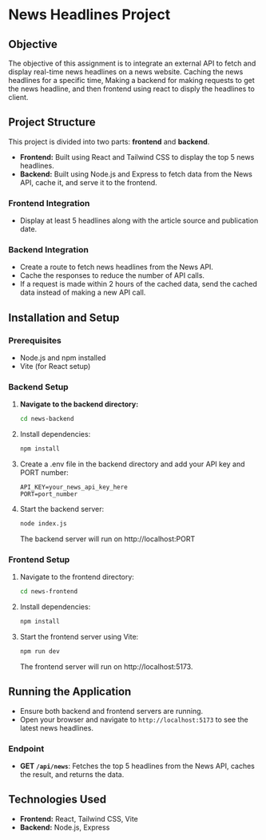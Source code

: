 # News Headlines Project

## Objective

The objective of this assignment is to integrate an external API to fetch and display real-time news headlines on a news website. Caching the news headlines for a specific time, Making a backend for making requests to get the news headline, and then frontend using react to disply the headlines to client.

## Project Structure

This project is divided into two parts: **frontend** and **backend**.

-   **Frontend:** Built using React and Tailwind CSS to display the top 5 news headlines.
-   **Backend:** Built using Node.js and Express to fetch data from the News API, cache it, and serve it to the frontend.

### Frontend Integration

-   Display at least 5 headlines along with the article source and publication date.

### Backend Integration

-   Create a route to fetch news headlines from the News API.
-   Cache the responses to reduce the number of API calls.
-   If a request is made within 2 hours of the cached data, send the cached data instead of making a new API call.

## Installation and Setup

### Prerequisites

-   Node.js and npm installed
-   Vite (for React setup)

### Backend Setup

1. **Navigate to the backend directory:**

    ```bash
    cd news-backend
    ```

2. Install dependencies:

    ```bash
    npm install
    ```

3. Create a .env file in the backend directory and add your API key and PORT number:
    ```env
    API_KEY=your_news_api_key_here
    PORT=port_number
    ```
4. Start the backend server:

    ```bash
    node index.js 
    ```

    The backend server will run on http://localhost:PORT

### Frontend Setup

1. Navigate to the frontend directory:

    ```bash
    cd news-frontend
    ```

2. Install dependencies:

    ```bash
    npm install
    ```
3. Start the frontend server using Vite:
   ```bash
   npm run dev
   ```
    The frontend server will run on http://localhost:5173.

## Running the Application

- Ensure both backend and frontend servers are running.
- Open your browser and navigate to `http://localhost:5173` to see the latest news headlines.

### Endpoint

- **GET `/api/news`**: Fetches the top 5 headlines from the News API, caches the result, and returns the data.

## Technologies Used

- **Frontend:** React, Tailwind CSS, Vite
- **Backend:** Node.js, Express


